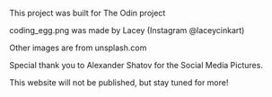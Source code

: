 This project was built for The Odin project

coding_egg.png was made by Lacey (Instagram @laceycinkart)

Other images are from unsplash.com 

Special thank you to Alexander Shatov for the Social Media Pictures.

This website will not be published, but stay tuned for more!
